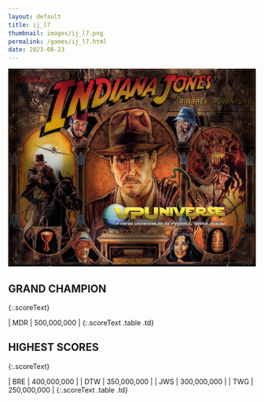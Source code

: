 ```yaml
---
layout: default
title: ij_l7
thumbnail: images/ij_l7.png
permalink: /games/ij_l7.html
date: 2023-08-23
---
```


<img src="../images/ij_l7.png" class="gameThumbnail img-fluid mx-auto align-middle"></a>
## GRAND CHAMPION
{:.scoreText}

| MDR | 500,000,000 | 
{:.scoreText .table .td}

## HIGHEST SCORES
{:.scoreText}

| BRE | 400,000,000 | 
| DTW | 350,000,000 | 
| JWS | 300,000,000 | 
| TWG | 250,000,000 | 
{:.scoreText .table .td}
